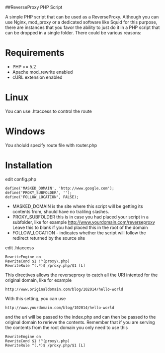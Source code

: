 ##ReverseProxy PHP Script

A simple PHP script that can be used as a ReverseProxy. Although you can use Nginx, mod_proxy or a dedicated software like Squid for this purpose, there are instances that you favor the ability to just do it in a PHP script that can be dropped in a single folder. There could be various reasons:


Requirements
============

* PHP >= 5.2
* Apache mod_rewrite enabled
* cURL extension enabled

Linux
============
You can use .htaccess to control the route

Windows
============
You sholuld specify route file with router.php

Installation
============
edit config.php

    define('MASKED_DOMAIN', 'http://www.google.com');
    define('PROXY_SUBFOLDER', '');
    define('FOLLOW_LOCATION', FALSE);

* MASKED_DOMAIN is the site where this script will be getting its contents from, should have no traliling slashes.
* PROXY_SUBFOLDER this is in case you had placed your script in a subfolder, like for example http://www.yourdomain.com/reverseproxy
Leave this to blank if you had placed this in the root of the domain
* FOLLOW_LOCATION - indicates whether the script will follow the redirect returned by the source site

edit .htaccess

    RewriteEngine on 
    RewriteCond $1 !^(proxy\.php) 
    RewriteRule ^(.*)$ /proxy.php/$1 [L]

This directives allows the reverseproxy to catch all the URI intented for the original domain, like for example

    http://www.originaldomain.com/blog/102014/hello-world

With this setting, you can use

    http://www.yourdomain.com/blog/102014/hello-world

and the uri will be passed to the index.php and can then be passed to the original domain to rerieve the contents.
Remember that if you are serving the contents from the root domain you only need to use this

    RewriteEngine on 
    RewriteCond $1 !^(proxy\.php) 
    RewriteRule ^(.*)$ /proxy.php/$1 [L]






